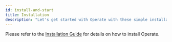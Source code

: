 ```yaml
---
id: install-and-start
title: Installation
description: "Let's get started with Operate with these simple installation steps."
---
```


Please refer to the [Installation Guide](/docs/self-managed/platform-deployment/) for details on how to install Operate.
